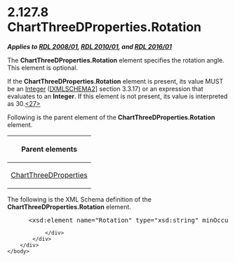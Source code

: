 <html dir="LTR" xmlns:mshelp="http://msdn.microsoft.com/mshelp" xmlns:ddue="http://ddue.schemas.microsoft.com/authoring/2003/5" xmlns:xlink="http://www.w3.org/1999/xlink" xmlns:tool="http://www.microsoft.com/tooltip">
    <head>
        <meta http-equiv="Content-Type" content="text/html; CHARSET=utf-8"></meta>
        <meta name="save" content="history"></meta>
        <title>2.127.8 ChartThreeDProperties.Rotation</title>
        <xml>
            <mshelp:toctitle title="2.127.8 ChartThreeDProperties.Rotation"></mshelp:toctitle>
            <mshelp:rltitle title="[MS-RDL]: ChartThreeDProperties.Rotation"></mshelp:rltitle>
            <mshelp:keyword index="A" term="8ae3fded-1d10-4fb9-9b42-ccfb59e13802"></mshelp:keyword>
            <mshelp:attr name="DCSext.ContentType" value="open specification"></mshelp:attr>
            <mshelp:attr name="AssetID" value="8ae3fded-1d10-4fb9-9b42-ccfb59e13802"></mshelp:attr>
            <mshelp:attr name="TopicType" value="kbRef"></mshelp:attr>
            <mshelp:attr name="DCSext.Title" value="[MS-RDL]: ChartThreeDProperties.Rotation" />
        </xml>
    </head>
    <body>
        <div id="header">
            <h1 class="heading">2.127.8 ChartThreeDProperties.Rotation</h1>
        </div>
        <div id="mainSection">
            <div id="mainBody">
                <div id="allHistory" class="saveHistory"></div>
                <div id="sectionSection0" class="section" name="collapseableSection">
                    

<p><b><i>Applies to </i></b><a href="1e855f94-4617-47e4-b89e-0856c6cb420f.htm"><b><i>RDL 2008/01</i></b></a><b><i>,
</i></b><a href="3428e690-a348-4ec7-8a6a-8efb42d2cdee.htm"><b><i>RDL 2010/01</i></b></a><b><i>,
and </i></b><a href="52ce3983-2bfc-4e72-9359-42aaf5fe4509.htm"><b><i>RDL 2016/01</i></b></a></p>

<p>The <b>ChartThreeDProperties.Rotation</b> element specifies
the rotation angle. This element is optional.</p>

<p>If the <b>ChartThreeDProperties.Rotation</b> element is
present, its value MUST be an <a href="176fbb59-c3e2-430c-b1bb-37fd15df813e.htm">Integer</a> (<a href="https://go.microsoft.com/fwlink/?LinkId=90610">[XMLSCHEMA2]</a> section
3.3.17) or an expression that evaluates to an <b>Integer</b>. If this element
is not present, its value is interpreted as 30.<a id="Appendix_A_Target_27"></a><a href="1fe5fd87-2de5-4b2c-b762-5a4fd1373621.htm#Appendix_A_27" aria-label="Product behavior note 27">&lt;27&gt;</a></p>

<p>Following is the parent element of the <b>ChartThreeDProperties.Rotation</b>
element.</p>

<table>
 <thead>
  <tr>
   <th>
   <p>Parent elements</p>
   </th>
  </tr>
 </thead>
 <tr>
  <td>
  <p><a href="ef640735-6608-4235-a283-e71f54eb352a.htm">ChartThreeDProperties</a></p>
  </td>
 </tr>
</table>

<p>The following is the XML Schema definition of the <b>ChartThreeDProperties.Rotation</b>
element.</p>

<dl>
<dd>
<div><pre> &lt;xsd:element name=&quot;Rotation&quot; type=&quot;xsd:string&quot; minOccurs=&quot;0&quot; /&gt;
</pre></div>
</dd></dl>


                </div>
            </div>
        </div>
    </body>
</html>